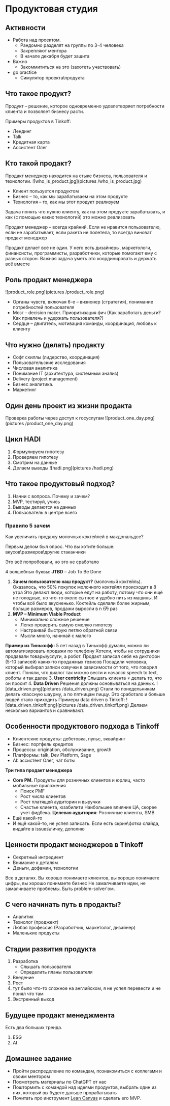 # Продуктовая студия


## Активности
- Работа над проектом. 
  - Рандомно разделят на группы по 3-4 человека
  - Закрепляют ментора
  - В начале декабря будет защита
- Важно
  - Закоммититься на это (захотеть участвовать)
- go practice 
  - Симулятор проекта\продукта


## Что такое продукт? 
Продукт – решение, которое одновременно удовлетворяет потребности клиента и позволяет бизнесу расти.

Примеры продуктов в Tinkoff:
- Лендинг
- Talk
- Кредитная карта
- Ассистент Олег

## Кто такой продакт? 
Продакт менеджер находится на стыке бизнеса, пользователя и технологии. 
![who_is_product.jpg](pictures /who_is_product.jpg)
- Клиент пользуется продуктом
- Бизнес – то, как мы зарабатываем на этом продукте
- Технология – то, как мы этот продукт реализуем

Задача понять что нужно клиенту, как на этом продукте зарабатывать, и как (с помощью каких технологий)
это можно реализовать 

Продакт менеджер – всегда крайний. Если не нравится пользователю, если не зарабатывает, если ракета не полетела, то 
всегда виноват продакт менеджер  

Продакт делает всё не один. У него есть дизайнеры, маркетологи, финансисты, программисты, разработчики, 
которые помогают ему с разных сторон. Важная задача уметь это координировать и держать всё вместе

## Роль продакт менеджера
![product_role.png](pictures /product_role.png)
- Органы чувств, включая 6-е – визионер (стратегия), понимание потребностей пользователя
- Мозг – decision maker. Приоритизация фич (Как заработать деньги? Как привлечь и удержать пользователя?)
- Сердце – двигатель, мотивация команды, координация, любовь к клиенту

## Что нужно (делать) продакту
- Софт скиллы (лидерство, координация)
- Пользовательские исследования
- Числовая аналитика
- Понимание IT (архитектура, системным анализ)
- Delivery (project management)
- Бизнес аналитика. 
- Маркетинг

## Один ~~день~~ проект из жизни продакта
Проверка работы через доступ к госуслугам 
![product_one_day.png](pictures /product_one_day.png)


## Цикл HADI
1. Формулируем гипотезу
2. Проверяем гипотезу
3. Смотрим на данные
4. Делаем выводы
![hadi.png](pictures /hadi.png)

## Что такое продуктовый подход?

1. Начни с вопроса. Почему и зачем?
2. MVP, тестируй, учись
3. Выводы делаются на данных
4. Пользователь в центре всего 

### Правило 5 зачем 
Как увеличить продажу молочных коктейлей в макдональдсе? 

Первым делом был опрос. Что вы хотите больше: вкусов\размеров\другие стаканчики

Это всё попробовали, но это не сработало 

4 волшебных буквы: 
**JTBD** – Job To Be Done

1. **Зачем пользователю наш продукт?** (молочный коктейль). Оказалось, что 50% покупок молочного коктейля происходит в 8 утра
Это делают люди, которые едут на работу, потому что они ещё не голодные, но что-то около сытное и удобно пить из машины. 
И чтобы всё было вкусненько. Коктейль сделали более жирным, больше размеров, продажи выросли в n ~~(7)~~ раз
2. **MVP – Minimum Viable Product**
   - Минимально сложное решение
   - Легко проверить самую смелую гипотезу
   - Настраивай быструю петлю обратной связи
   - Мысли много, начинай с малого 
   
**Пример из Тинькофф:** 5 лет назад в Тинькофф думали, можно ли автоматизировать продажи по телефону
Хотели, чтобы не сотрудники продавали товары\услуги, а робот. 
Продакт записал себя на диктофон (5-10 записей) каких-то продажных тезисов
Посадили человека, который выбирал записи озвучки в зависимости от того, что говорил клиент. Поняли,
что диалог так можно вести и начался speech to text, роботы и так далее 
3. **User centricity**
Слышать клиента $\neq$ делать то, что он просит 
4. **Data Driven** 
Решения должны основываться на данных. 
![data_driven.png](pictures /data_driven.png)
Стали по понедельникам делать классную шаурму, а по пятницам пиццу. Это сработало и больше людей стало приходить 
Примеры data driven в Tinkoff:
![data_driven_tinkoff.png](pictures /data_driven_tinkoff.png)
Делаем несколько вариантов и сравнивают. 

## Особенности продуктового подхода в Tinkoff
- Клиентские продукты: дебетовка, пульс, эквайринг
- Бизнес: портфель кредитов
- Процессы: origination, обслуживание, growth
- Платформы: talk, Dev Platform, Sage
- AI: ассистент Олег, чат боты

**Три типа продакт менеджера**
- **Core PM.** Продукты для розничных клиентов и юрлиц, часто мобильные приложения
  - Поиск PMF
  - Рост числа клиентов
  - Рост платящей аудитории и выручки
  - Счастье клиента, юзабилити
  Наибольшее влияние ЦА, скорее учет фидбека. 
  **Целевая аудитория**: Розничные клиенты, SMB 
- Ещё какой-то
- И ещё какой-то, не успел записать. Если есть скрин\фотка слайда, кидайте в issues\личку, дополню 


## Ценности продакт менеджеров в Tinkoff
- Секретный ингредиент 
- Внимание к деталям
- Деньги, дофамин, технологии 

Все в деталях. Вы хорошо понимаете клиентов, вы хорошо понимаете цифры, вы хорошо понимаете бизнес 
Не замалчиваете идеи, не замалчиваете проблемы. Быть problem-solver'ом. 

## С чего начинать путь в продакты? 
- Аналитик
- Технолог (проджект)
- Любая профессия (Разработчик, маркетолог, дизайнер)
- Маленькие продукты

## Стадии развития продукта
1. Разработка
   - Слышать пользователя
   - Определить планы пользователя
2. Введение
3. Рост
4. тут было что-то сложное на английском, я не успел перевести и не понял что там
5. Экстренный выход

## Будущее продакт менеджмента
Есть два больших тренда. 
1. ESG 
2. AI


## Домашнее задание
- Пройти распределение по командам, познакомиться с коллегами и своим ментором
- Посмотреть материалы по ChatGPT от нас
- Поштормить с командой над идеями продуктов, выбрать один из них, который вы будете дальше прорабатывать
- Почитать про инструмент [Lean Canvas](https://www.leancanvas.com/) и сделать его MVP. 


